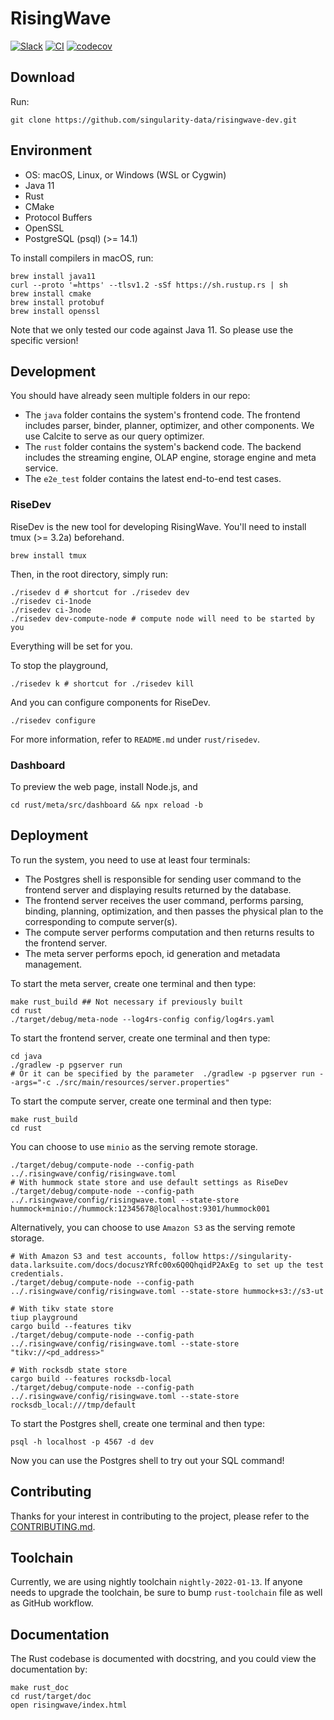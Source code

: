 # RisingWave

[![Slack](https://badgen.net/badge/Slack/Join%20RisingWave/0abd59?icon=slack)](https://join.slack.com/t/risingwave-community/shared_invite/zt-120rft0mr-d8uGk3d~NZiZAQWPnElOfw)
[![CI](https://github.com/singularity-data/risingwave-dev/actions/workflows/main.yml/badge.svg)](https://github.com/singularity-data/risingwave-dev/actions/workflows/main.yml)
[![codecov](https://codecov.io/gh/singularity-data/risingwave-dev/branch/main/graph/badge.svg?token=EB44K9K38B)](https://codecov.io/gh/singularity-data/risingwave-dev)

## Download
Run:
```shell
git clone https://github.com/singularity-data/risingwave-dev.git
```

## Environment
* OS: macOS, Linux, or Windows (WSL or Cygwin)
* Java 11
* Rust
* CMake
* Protocol Buffers
* OpenSSL
* PostgreSQL (psql) (>= 14.1)

To install compilers in macOS, run:

```shell
brew install java11
curl --proto '=https' --tlsv1.2 -sSf https://sh.rustup.rs | sh
brew install cmake
brew install protobuf
brew install openssl
```

Note that we only tested our code against Java 11. So please use the specific version!

## Development
You should have already seen multiple folders in our repo:
- The `java` folder contains the system's frontend code. The frontend includes parser, binder, planner,
optimizer, and other components. We use Calcite to serve as our query optimizer.
- The `rust` folder contains the system's backend code. The backend includes the streaming engine, OLAP
engine, storage engine and meta service.
- The `e2e_test` folder contains the latest end-to-end test cases.


### RiseDev

RiseDev is the new tool for developing RisingWave. You'll need to install tmux (>= 3.2a) beforehand.

```
brew install tmux
```

Then, in the root directory, simply run:

```
./risedev d # shortcut for ./risedev dev
./risedev ci-1node
./risedev ci-3node
./risedev dev-compute-node # compute node will need to be started by you
```

Everything will be set for you.

To stop the playground,

```
./risedev k # shortcut for ./risedev kill
```

And you can configure components for RiseDev.

```
./risedev configure
```

For more information, refer to `README.md` under `rust/risedev`.

### Dashboard

To preview the web page, install Node.js, and

```
cd rust/meta/src/dashboard && npx reload -b
```

## Deployment
To run the system, you need to use at least four terminals:
- The Postgres shell is responsible for sending user command to the frontend server and displaying
results returned by the database.
- The frontend server receives the user command, performs parsing, binding, planning, optimization,
and then passes the physical plan to the corresponding to compute server(s).
- The compute server performs computation and then returns results to the frontend server.
- The meta server performs epoch, id generation and metadata management.

To start the meta server, create one terminal and then type:
```shell
make rust_build ## Not necessary if previously built
cd rust
./target/debug/meta-node --log4rs-config config/log4rs.yaml
```

To start the frontend server, create one terminal and then type:
```shell
cd java
./gradlew -p pgserver run 
# Or it can be specified by the parameter  ./gradlew -p pgserver run --args="-c ./src/main/resources/server.properties"
```

To start the compute server, create one terminal and then type:
```shell
make rust_build
cd rust
```
You can choose to use `minio` as the serving remote storage.
```shell
./target/debug/compute-node --config-path ../.risingwave/config/risingwave.toml
# With hummock state store and use default settings as RiseDev
./target/debug/compute-node --config-path ../.risingwave/config/risingwave.toml --state-store hummock+minio://hummock:12345678@localhost:9301/hummock001
```
Alternatively, you can choose to use `Amazon S3` as the serving remote storage.
```shell
# With Amazon S3 and test accounts, follow https://singularity-data.larksuite.com/docs/docuszYRfc00x6Q0QhqidP2AxEg to set up the test credentials.
./target/debug/compute-node --config-path ../.risingwave/config/risingwave.toml --state-store hummock+s3://s3-ut
```

```shell
# With tikv state store
tiup playground
cargo build --features tikv
./target/debug/compute-node --config-path ../.risingwave/config/risingwave.toml --state-store "tikv://<pd_address>"
```

```shell
# With rocksdb state store
cargo build --features rocksdb-local
./target/debug/compute-node --config-path ../.risingwave/config/risingwave.toml --state-store rocksdb_local:///tmp/default
```

To start the Postgres shell, create one terminal and then type:
```shell
psql -h localhost -p 4567 -d dev
```

Now you can use the Postgres shell to try out your SQL command!

## Contributing
Thanks for your interest in contributing to the project, please refer to the [CONTRIBUTING.md](https://github.com/singularity-data/risingwave-dev/blob/main/CONTRIBUTING.md).

## Toolchain
Currently, we are using nightly toolchain `nightly-2022-01-13`. If anyone needs to upgrade
the toolchain, be sure to bump `rust-toolchain` file as well as GitHub workflow.

## Documentation

The Rust codebase is documented with docstring, and you could view the documentation by:

```shell
make rust_doc
cd rust/target/doc
open risingwave/index.html
```
